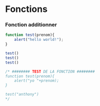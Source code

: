 # Fonctions

### Fonction additionner
```js
function test(prenom){
    alert("hello world!");
}

test()
test()
test()

/* ######## TEST DE LA FONCTION ########
function test(prenom){
    alert("yo "+prenom);
}

test("anthony")
*/
```
